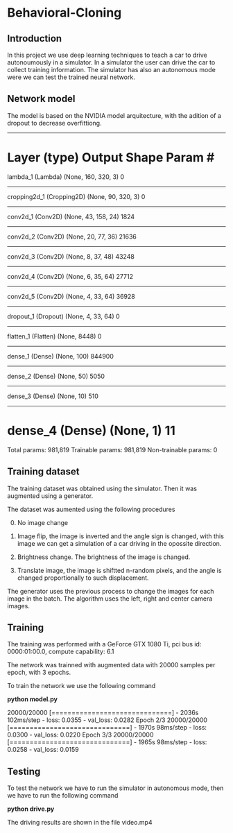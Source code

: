 # Behavioral-Cloning

## Introduction

In this project we use deep learning techniques to teach a car to drive autonoumously in a simulator. In a simulator the user can drive the car to collect training information. The simulator has also an autonomous mode were we can test the trained neural network.

## Network model

The model is based on the NVIDIA model arquitecture, with the adition of a dropout to decrease overfittiong.

_________________________________________________________________
Layer (type)                 Output Shape              Param #
=================================================================
lambda_1 (Lambda)            (None, 160, 320, 3)       0
_________________________________________________________________
cropping2d_1 (Cropping2D)    (None, 90, 320, 3)        0
_________________________________________________________________
conv2d_1 (Conv2D)            (None, 43, 158, 24)       1824
_________________________________________________________________
conv2d_2 (Conv2D)            (None, 20, 77, 36)        21636
_________________________________________________________________
conv2d_3 (Conv2D)            (None, 8, 37, 48)         43248
_________________________________________________________________
conv2d_4 (Conv2D)            (None, 6, 35, 64)         27712
_________________________________________________________________
conv2d_5 (Conv2D)            (None, 4, 33, 64)         36928
_________________________________________________________________
dropout_1 (Dropout)          (None, 4, 33, 64)         0
_________________________________________________________________
flatten_1 (Flatten)          (None, 8448)              0
_________________________________________________________________
dense_1 (Dense)              (None, 100)               844900
_________________________________________________________________
dense_2 (Dense)              (None, 50)                5050
_________________________________________________________________
dense_3 (Dense)              (None, 10)                510
_________________________________________________________________
dense_4 (Dense)              (None, 1)                 11
=================================================================
Total params: 981,819
Trainable params: 981,819
Non-trainable params: 0

## Training dataset

The training dataset was obtained using the simulator. Then it was augmented using a generator.

The dataset was aumented using the following procedures

0. No image change

1. Image flip, the image is inverted and the angle sign is changed, with this image we can get a simulation of a car driving in the opossite direction.

2. Brightness change. The brightness of the image is changed.

3. Translate image, the image is shiftted n-random pixels, and the angle is changed proportionally to such displacement.

The generator uses the previous process to change the images for each image in the batch. The algorithm uses the left, right and center camera images.

## Training

The training was performed with a GeForce GTX 1080 Ti, pci bus id: 0000:01:00.0, compute capability: 6.1

The network was trainned with augmented data with 20000 samples per epoch, with 3 epochs.

To train the network we use the following command

**python model.py**

20000/20000 [==============================] - 2036s 102ms/step - loss: 0.0355 -
 val_loss: 0.0282
Epoch 2/3
20000/20000 [==============================] - 1970s 98ms/step - loss: 0.0300 -
val_loss: 0.0220
Epoch 3/3
20000/20000 [==============================] - 1965s 98ms/step - loss: 0.0258 -
val_loss: 0.0159

## Testing

To test the network we have to run the simulator in autonomous mode, then we have to run the following command

**python drive.py**

The driving results are shown in the file video.mp4

